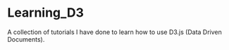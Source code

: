 # Learning_D3
A collection of tutorials I have done to learn how to use D3.js (Data Driven Documents).
